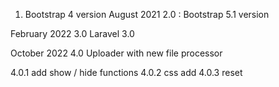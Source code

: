 1. Bootstrap 4 version
August 2021
2.0 : Bootstrap 5.1 version

February 2022
3.0 Laravel 3.0

October 2022
4.0 Uploader with new file processor

4.0.1 add show / hide functions
4.0.2 css add
4.0.3 reset
